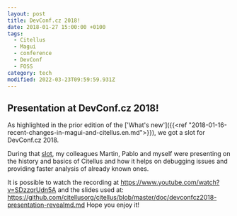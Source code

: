 ```yaml
---
layout: post
title: DevConf.cz 2018!
date: 2018-01-27 15:00:00 +0100
tags:
  - Citellus
  - Magui
  - conference
  - DevConf
  - FOSS
category: tech
modified: 2022-03-23T09:59:59.931Z
---
```


## Presentation at DevConf.cz 2018!

As highlighted in the prior edition of the ['What's new']({{<ref "2018-01-16-recent-changes-in-magui-and-citellus.en.md">}}), we got a slot for DevConf.cz 2018.

During that [slot](https://devconfcz2018.sched.com/event/DJXG/detect-pitfalls-of-osp-deployments-with-citellus), my colleagues Martin, Pablo and myself were presenting on the history and basics of Citellus and how it helps on debugging issues and providing faster analysis of already known ones.

It is possible to watch the recording at <https://www.youtube.com/watch?v=SDzzqrUdn5A> and the slides used at:
<https://github.com/citellusorg/citellus/blob/master/doc/devconfcz2018-presentation-revealmd.md>
Hope you enjoy it!
